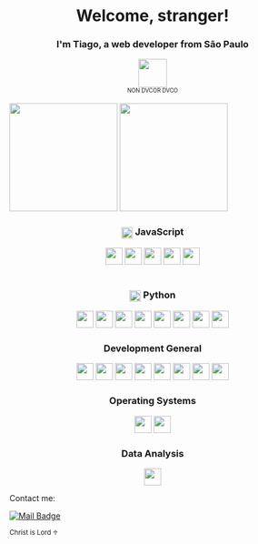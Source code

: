 <h1 align="center">Welcome, stranger!</h1>
<h3 align="center">I'm Tiago, a web developer from São Paulo</h3>

<div align="center">
  <img style="width: 50px;" src="https://upload.wikimedia.org/wikipedia/commons/thumb/2/2b/Bandeira_do_estado_de_S%C3%A3o_Paulo.svg/1024px-Bandeira_do_estado_de_S%C3%A3o_Paulo.svg.png"><br>
  <small><sup>NON DVCOR DVCO</sup></small>
</div>

<br>

<div align="center" style="display: inline-block">
  <img src="https://bellomia-readme-stats.vercel.app/api/?username=niaev&theme=tokyonight" style="width: auto; min-height: 190px; max-height: 190px; height: 190px;" />
  <img src="https://bellomia-readme-stats.vercel.app/api/top-langs/?username=niaev&layout=compact&theme=tokyonight" style="width: auto; min-height: 190px; max-height: 190px; height: 190px;" />
</div>

<br>

<div align="center">
  <h3><img height="20" width="20" style="vertical-align: middle" src="https://cdn.svgporn.com/logos/javascript.svg"> JavaScript</h3>
  <img height="30" width="30" src="https://cdn.svgporn.com/logos/nodejs-icon.svg">
  <img height="30" width="30" src="https://cdn.svgporn.com/logos/typescript-icon.svg">
  <img height="30" width="30" src="https://cdn.svgporn.com/logos/prisma.svg">
  <img height="30" width="30" src="https://cdn.svgporn.com/logos/jest.svg">
  <img height="30" src="https://cdn.svgporn.com/logos/express.svg">
</div>

<br>

<div align="center">
  <h3><img height="20" width="20" style="vertical-align: middle" src="https://cdn.svgporn.com/logos/python.svg"> Python</h3>
  <img height="30" width="30" src="https://cdn.svgporn.com/logos/flask.svg">
  <img height="30" width="30" src="https://pandas.pydata.org/static/img/pandas_mark.svg">
  <img height="30" width="30" src="https://cdn.svgporn.com/logos/numpy.svg">
  <img height="30" width="30" src="https://cdn.svgporn.com/logos/matplotlib-icon.svg">
  <img height="30" width="30" src="https://www.rdkit.org/Images/logo.png">
  <img height="30" width="30" src="https://cdn.svgporn.com/logos/jupyter.svg">
  <img height="30" width="30" src="https://cdn.svgporn.com/logos/selenium.svg">
  <img height="30" src="https://apmonitor.com/dde/uploads/Main/python_beautifulsoup.png">
</div>

<div align="center">
  <h3>Development General</h3>
  <img height="30" width="30" src="https://cdn.svgporn.com/logos/html-5.svg">
  <img height="30" width="30" src="https://cdn.svgporn.com/logos/css-3.svg">
  <img height="30" width="30" src="https://cdn.svgporn.com/logos/php.svg">
  <img height="30" width="30" src="https://cdn.svgporn.com/logos/mysql-icon.svg">
  <img height="30" width="30" src="https://cdn.svgporn.com/logos/postgresql.svg">
  <img height="30" width="30" src="https://cdn.svgporn.com/logos/mongodb-icon.svg">
  <img height="30" width="30" src="https://cdn.svgporn.com/logos/git-icon.svg">
  <img height="30" width="30" src="https://cdn.svgporn.com/logos/bash-icon.svg">
</div>

<div align="center">
  <h3>Operating Systems</h3>
  <img height="30" width="30" src="https://cdn.svgporn.com/logos/ubuntu.svg">
  <img height="30" width="30" src="https://cdn.svgporn.com/logos/microsoft-windows-icon.svg">
</div>

<div align="center">
  <h3>Data Analysis</h3>
  <img height="30" src="https://mahmoudelgendi.com/wp-content/uploads/2022/03/Knime-White.svg">
</div>

Contact me: 

[![Mail Badge](https://img.shields.io/badge/-trutnv@protonmail.com-006bed?style=flat-square&link=mailto:trutnv@protonmail.com)](mailto:trutnv@protonmail.com)

<small>Christ is Lord ♱</small>
